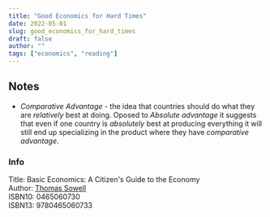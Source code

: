 ```yaml
---
title: "Good Economics for Hard Times"
date: 2022-05-01
slug: good_economics_for_hard_times
draft: false
author: ""
tags: ["economics", "reading"]
---
```



## Notes

- _Comparative Advantage_ - the idea that countries should do what they are
  _relatively_ best at doing. Oposed to _Absolute advantage_ it suggests
  that even if one country is _absolutely_ best at producing everything
  it will still end up specializing in the product where they have _comparative advantage_.

### Info

Title: Basic Economics: A Citizen's Guide to the Economy\
Author: [Thomas Sowell](https://en.wikipedia.org/wiki/Thomas_Sowell)\
ISBN10: 0465060730\
ISBN13: 9780465060733
